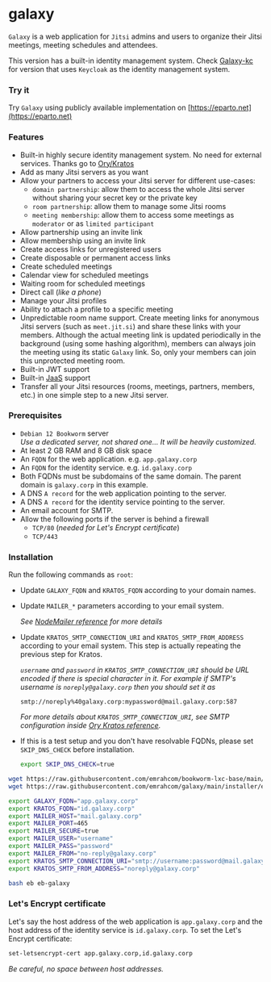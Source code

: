 # galaxy

`Galaxy` is a web application for `Jitsi` admins and users to organize their
Jitsi meetings, meeting schedules and attendees.

This version has a built-in identity management system. Check
[Galaxy-kc](https://github.com/emrahcom/galaxy-kc) for version that uses
`Keycloak` as the identity management system.

### Try it

Try `Galaxy` using publicly available implementation on
[https://eparto.net](https://eparto.net)

### Features

- Built-in highly secure identity management system. No need for external
  services. Thanks go to [Ory/Kratos](https://github.com/ory/kratos)
- Add as many Jitsi servers as you want
- Allow your partners to access your Jitsi server for different use-cases:
  - `domain partnership`: allow them to access the whole Jitsi server without
    sharing your secret key or the private key
  - `room partnership`: allow them to manage some Jitsi rooms
  - `meeting membership`: allow them to access some meetings as `moderator` or
    as `limited participant`
- Allow partnership using an invite link
- Allow membership using an invite link
- Create access links for unregistered users
- Create disposable or permanent access links
- Create scheduled meetings
- Calendar view for scheduled meetings
- Waiting room for scheduled meetings
- Direct call (_like a phone_)
- Manage your Jitsi profiles
- Ability to attach a profile to a specific meeting
- Unpredictable room name support. Create meeting links for anonymous Jitsi
  servers (such as `meet.jit.si`) and share these links with your members.
  Although the actual meeting link is updated periodically in the background
  (using some hashing algorithm), members can always join the meeting using its
  static `Galaxy` link. So, only your members can join this unprotected meeting
  room.
- Built-in JWT support
- Built-in [JaaS](https://jaas.8x8.vc) support
- Transfer all your Jitsi resources (rooms, meetings, partners, members, etc.)
  in one simple step to a new Jitsi server.

### Prerequisites

- `Debian 12 Bookworm` server\
  _Use a dedicated server, not shared one... It will be heavily customized._
- At least 2 GB RAM and 8 GB disk space
- An `FQDN` for the web application. e.g. `app.galaxy.corp`
- An `FQDN` for the identity service. e.g. `id.galaxy.corp`
- Both FQDNs must be subdomains of the same domain. The parent domain is
  `galaxy.corp` in this example.
- A DNS `A record` for the web application pointing to the server.
- A DNS `A record` for the identity service pointing to the server.
- An email account for SMTP.
- Allow the following ports if the server is behind a firewall
  - `TCP/80` (_needed for Let's Encrypt certificate_)
  - `TCP/443`

### Installation

Run the following commands as `root`:

- Update `GALAXY_FQDN` and `KRATOS_FQDN` according to your domain names.

- Update `MAILER_*` parameters according to your email system.

  _See [NodeMailer reference](https://nodemailer.com/smtp/) for more details_

- Update `KRATOS_SMTP_CONNECTION_URI` and `KRATOS_SMTP_FROM_ADDRESS` according
  to your email system. This step is actually repeating the previous step for
  Kratos.

  _`username` and `password` in `KRATOS_SMTP_CONNECTION_URI` should be URL
  encoded if there is special character in it. For example if SMTP's username is
  `noreply@galaxy.corp` then you should set it as_

  `smtp://noreply%40galaxy.corp:mypassword@mail.galaxy.corp:587`

  _For more details about `KRATOS_SMTP_CONNECTION_URI`, see SMTP configuration
  inside
  [Ory Kratos reference](https://www.ory.sh/docs/kratos/reference/configuration)._

- If this is a test setup and you don't have resolvable FQDNs, please set
  `SKIP_DNS_CHECK` before installation.

  ```bash
  export SKIP_DNS_CHECK=true
  ```

```bash
wget https://raw.githubusercontent.com/emrahcom/bookworm-lxc-base/main/installer/eb
wget https://raw.githubusercontent.com/emrahcom/galaxy/main/installer/eb-galaxy.conf

export GALAXY_FQDN="app.galaxy.corp"
export KRATOS_FQDN="id.galaxy.corp"
export MAILER_HOST="mail.galaxy.corp"
export MAILER_PORT=465
export MAILER_SECURE=true
export MAILER_USER="username"
export MAILER_PASS="password"
export MAILER_FROM="no-reply@galaxy.corp"
export KRATOS_SMTP_CONNECTION_URI="smtp://username:password@mail.galaxy.corp:587"
export KRATOS_SMTP_FROM_ADDRESS="noreply@galaxy.corp"

bash eb eb-galaxy
```

### Let's Encrypt certificate

Let's say the host address of the web application is `app.galaxy.corp` and the
host address of the identity service is `id.galaxy.corp`. To set the Let's
Encrypt certificate:

```bash
set-letsencrypt-cert app.galaxy.corp,id.galaxy.corp
```

_Be careful, no space between host addresses._
